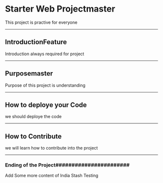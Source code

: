 # Starter Web Projectmaster
This project is practive for everyone
******************************************
## IntroductionFeature
Introduction always required for project
******************************************
## Purposemaster
Purpose of this project is understanding
******************************************
## How to deploye your Code
we should deploye the code
******************************************
## How to Contribute
 we will learn how to contribute into the project
 ******************************************
 
### Ending of the Project#######################


Add Some more content of India
Stash Testing